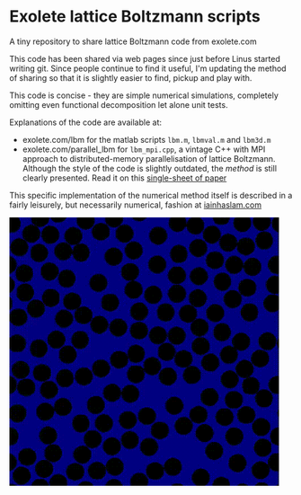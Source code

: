 # Exolete lattice Boltzmann scripts

A tiny repository to share lattice Boltzmann code from exolete.com

This code has been shared via web pages since just before Linus started writing
git. Since people continue to find it useful, I'm updating the method of
sharing so that it is slightly easier to find, pickup and play with.

This code is concise - they are simple numerical simulations, completely
omitting even functional decomposition let alone unit tests.

Explanations of the code are available at:

 * exolete.com/lbm for the matlab scripts `lbm.m`, `lbmval.m` and `lbm3d.m`
 * exolete.com/parallel_lbm for `lbm_mpi.cpp`, a vintage C++ with MPI approach
   to distributed-memory parallelisation of lattice Boltzmann. Although the
   style of the code is slightly outdated, the *method* is still clearly
   presented. Read it on this 
   [single-sheet of paper](http://exolete.com/images/lbm_mpi.pdf)

This specific implementation of the numerical method itself is described in a
fairly leisurely, but necessarily numerical, fashion at 
[iainhaslam.com](https://iainhaslam.com/monplace/lbm-theory)

![Reactive flow modelled with lattice Boltzmann](lbmflow.gif)
